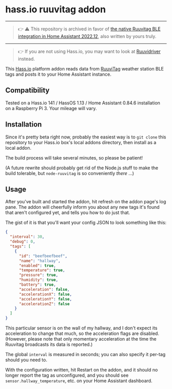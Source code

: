 hass.io ruuvitag addon
======================

---

> :point_right: :warning: This repository is archived in favor of [the native Ruuvitag BLE integration in Home Assistant 2022.12](https://www.home-assistant.io/integrations/ruuvitag_ble/), also written by yours truly.

---

> :point_right: If you are not using Hass.io, you may want to look at [Ruuvidriver](https://github.com/akx/ruuvidriver) instead.

This [Hass.io](https://www.home-assistant.io/hassio/) platform addon reads data from [RuuviTag](https://ruuvi.com/) weather station BLE tags and posts it to your Home Assistant instance.

Compatibility
-------------

Tested on a Hass.io 141 / HassOS 1.13 / Home Assistant 0.84.6 installation on a Raspberry Pi 3. Your mileage will vary.

Installation
------------

Since it's pretty beta right now, probably the easiest way is to `git clone` this repository to your Hass.io box's local addons directory, then install as a local addon.

The build process will take several minutes, so please be patient!

(A future rewrite should probably get rid of the Node.js stuff to make the build tolerable, but `node-ruuvitag` is so conveniently _there_ ...)

Usage
-----

After you've built and started the addon, hit refresh on the addon page's log pane.
The addon will cheerfully inform you about any new tags it's found that aren't configured yet, and tells you how to do just that.

The gist of it is that you'll want your config JSON to look something like this:

```json
{
  "interval": 30,
  "debug": 0,
  "tags": [
    {
      "id": "beefbeefbeef",
      "name": "hallway",
      "enabled": true,
      "temperature": true,
      "pressure": true,
      "humidity": true,
      "battery": true,
      "acceleration": false,
      "accelerationX": false,
      "accelerationY": false,
      "accelerationZ": false
    }
  ]
}
```

This particular sensor is on the wall of my hallway, and I don't expect its acceleration to change that much, so the acceleration flags are disabled. (However, please note that only momentary acceleration at the time the Ruuvitag broadcasts its data is reported.)

The global `interval` is measured in seconds; you can also specify it per-tag should you need to. 

With the configuration written, hit Restart on the addon, and it should no longer report the tag as unconfigured, and you should see `sensor.hallway_temperature`, etc. on your Home Assistant dashboard.

